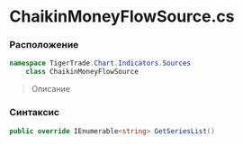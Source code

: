 
# ChaikinMoneyFlowSource.cs
### Расположение
```csharp
namespace TigerTrade.Chart.Indicators.Sources  
    class ChaikinMoneyFlowSource
```

> Описание

### Синтаксис
```csharp
public override IEnumerable<string> GetSeriesList()
```
